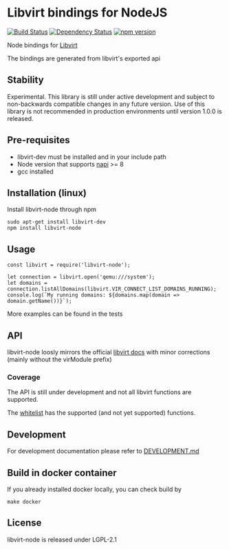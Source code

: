 Libvirt bindings for NodeJS
=============

[![Build Status](https://travis-ci.com/RamyElkest/libvirt-node.svg?branch=master)](https://travis-ci.com/RamyElkest/libvirt-node)
[![Dependency Status](https://david-dm.org/ramyelkest/libvirt-node.svg)](https://david-dm.org/ramyelkest/libvirt-node)
[![npm version](https://badge.fury.io/js/libvirt-node.svg)](http://badge.fury.io/js/libvirt-node)

Node bindings for [Libvirt][libvirt_home]

The bindings are generated from libvirt's exported api

## Stability
Experimental. This library is still under active development and subject to non-backwards compatible changes in any future version. Use of this library is not recommended in production environments until version 1.0.0 is released.

## Pre-requisites
* libvirt-dev must be installed and in your include path
* Node version that supports [napi][napi] >= 8
* gcc installed

## Installation (linux)
Install libvirt-node through npm

    sudo apt-get install libvirt-dev
    npm install libvirt-node

## Usage
    const libvirt = require('libvirt-node');

    let connection = libvirt.open('qemu:///system');
    let domains = connection.listAllDomains(libvirt.VIR_CONNECT_LIST_DOMAINS_RUNNING);
    console.log(`My running domains: ${domains.map(domain => domain.getName())}`);

More examples can be found in the tests

## API
libvirt-node loosly mirrors the official [libvirt docs][libvirt_docs] with minor corrections (mainly without the virModule prefix)

### Coverage
The API is still under development and not all libvirt functions are supported.

The [whitelist][whitelist] has the supported (and not yet supported) functions.

## Development

For development documentation please refer to [DEVELOPMENT.md][development]

## Build in docker container
If you already installed docker locally, you can check build by

    make docker

## License

libvirt-node is released under LGPL-2.1

[libvirt_home]: http://www.libvirt.org
[libvirt_docs]: https://libvirt.org/html/index.html
[whitelist]: https://github.com/RamyElkest/libvirt-node/blob/master/src/whitelist.js
[development]: https://github.com/RamyElkest/libvirt-node/blob/master/DEVELOPMENT.md
[debug]: https://www.npmjs.com/package/debug
[napi]: https://nodejs.org/api/n-api.html
